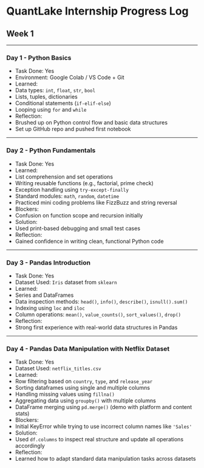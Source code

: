 # QuantLake Internship Progress Log

## Week 1

---

###  Day 1 - Python Basics
-  Task Done: Yes
-  Environment: Google Colab / VS Code + Git
-  Learned:
  - Data types: `int`, `float`, `str`, `bool`
  - Lists, tuples, dictionaries
  - Conditional statements (`if-elif-else`)
  - Looping using `for` and `while`
-  Reflection:
  - Brushed up on Python control flow and basic data structures
  - Set up GitHub repo and pushed first notebook

---

###  Day 2 - Python Fundamentals
-  Task Done: Yes
-  Learned:
  - List comprehension and set operations
  - Writing reusable functions (e.g., factorial, prime check)
  - Exception handling using `try-except-finally`
  - Standard modules: `math`, `random`, `datetime`
  - Practiced mini coding problems like FizzBuzz and string reversal
-  Blockers:
  - Confusion on function scope and recursion initially
-   Solution:
  - Used print-based debugging and small test cases
-  Reflection:
  - Gained confidence in writing clean, functional Python code

---

###  Day 3 - Pandas Introduction
-  Task Done: Yes
-  Dataset Used: `Iris` dataset from `sklearn`
-  Learned:
  - Series and DataFrames
  - Data inspection methods: `head()`, `info()`, `describe()`, `isnull().sum()`
  - Indexing using `loc` and `iloc`
  - Column operations: `mean()`, `value_counts()`, `sort_values()`, `drop()`
-  Reflection:
  - Strong first experience with real-world data structures in Pandas

---

###  Day 4 - Pandas Data Manipulation with Netflix Dataset
-  Task Done: Yes
-  Dataset Used: `netflix_titles.csv`
-  Learned:
  - Row filtering based on `country`, `type`, and `release_year`
  - Sorting dataframes using single and multiple columns
  - Handling missing values using `fillna()`
  - Aggregating data using `groupby()` with multiple columns
  - DataFrame merging using `pd.merge()` (demo with platform and content stats)
-  Blockers:
  - Initial KeyError while trying to use incorrect column names like `'Sales'`
-  Solution:
  - Used `df.columns` to inspect real structure and update all operations accordingly
-  Reflection:
  - Learned how to adapt standard data manipulation tasks across datasets
